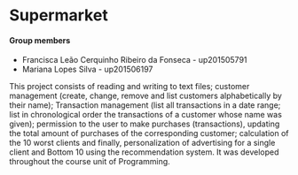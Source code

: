 # Supermarket

#### Group members

- Francisca Leão Cerquinho Ribeiro da Fonseca - up201505791
- Mariana Lopes Silva - up201506197

This project consists of reading and writing to text files; customer management (create, change, remove and list customers alphabetically
by their name); Transaction management (list all transactions in a date range; list in chronological order the transactions of a customer
whose name was given); permission to the user to make purchases (transactions), updating the total amount of purchases of the
corresponding customer; calculation of the 10 worst clients and finally, personalization of advertising for a single client and Bottom 10
using the recommendation system. It was developed throughout the course unit of Programming.
